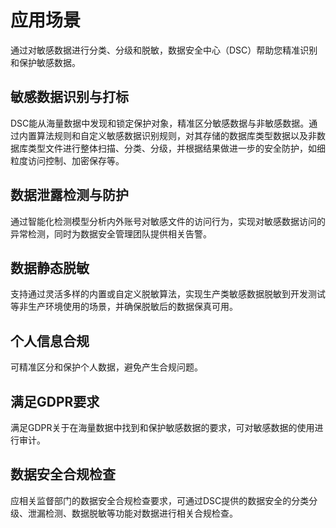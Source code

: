 # 应用场景

通过对敏感数据进行分类、分级和脱敏，数据安全中心（DSC）帮助您精准识别和保护敏感数据。

## 敏感数据识别与打标

DSC能从海量数据中发现和锁定保护对象，精准区分敏感数据与非敏感数据。通过内置算法规则和自定义敏感数据识别规则，对其存储的数据库类型数据以及非数据库类型文件进行整体扫描、分类、分级，并根据结果做进一步的安全防护，如细粒度访问控制、加密保存等。

## 数据泄露检测与防护

通过智能化检测模型分析内外账号对敏感文件的访问行为，实现对敏感数据访问的异常检测，同时为数据安全管理团队提供相关告警。

## 数据静态脱敏

支持通过灵活多样的内置或自定义脱敏算法，实现生产类敏感数据脱敏到开发测试等非生产环境使用的场景，并确保脱敏后的数据保真可用。

## 个人信息合规

可精准区分和保护个人数据，避免产生合规问题。

## 满足GDPR要求

满足GDPR关于在海量数据中找到和保护敏感数据的要求，可对敏感数据的使用进行审计。

## 数据安全合规检查

应相关监督部门的数据安全合规检查要求，可通过DSC提供的数据安全的分类分级、泄漏检测、数据脱敏等功能对数据进行相关合规检查。

